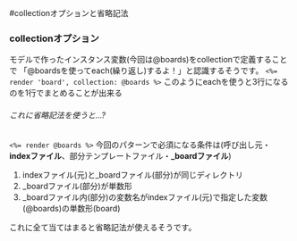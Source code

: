 #collectionオプションと省略記法
### collectionオプション
モデルで作ったインスタンス変数(今回は@boards)をcollectionで定義することで
「@boardsを使ってeach(繰り返し)するよ！」と認識するそうです。
`<%= render 'board', collection: @boards %>`
このようにeachを使うと3行になるのを1行でまとめることが出来る
###### これに省略記法を使うと...?
`<%= render @boards %>`
今回のパターンで必須になる条件は(呼び出し元・**indexファイル**、部分テンプレートファイル・**_boardファイル**)

1. indexファイル(元)と_boardファイル(部分)が同じディレクトリ
2. _boardファイル(部分)が単数形
3. _boardファイル内(部分)の変数名がindexファイル(元)で指定した変数(@boards)の単数形(board)

これに全て当てはまると省略記法が使えるそうです。
